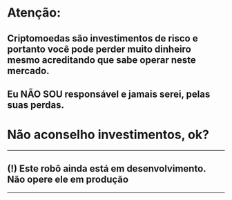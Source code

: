 # Atenção: 
## Criptomoedas são investimentos de risco e portanto você pode perder muito dinheiro mesmo acreditando que sabe operar neste mercado. 

## Eu NÃO SOU responsável e jamais serei, pelas suas perdas.

# Não aconselho investimentos, ok?
----
##  (!) Este robô ainda está em desenvolvimento. Não opere ele em produção
___
